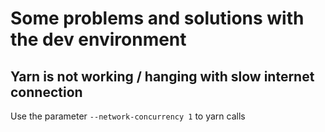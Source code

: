 # Some problems and solutions with the dev environment

## Yarn is not working / hanging with slow internet connection

Use the parameter `--network-concurrency 1` to yarn calls
